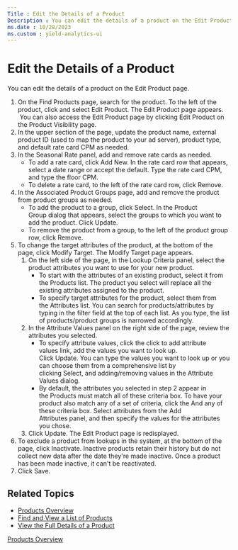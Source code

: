 ```yaml
---
Title : Edit the Details of a Product
Description : You can edit the details of a product on the Edit Product page.
ms.date : 10/28/2023
ms.custom : yield-analytics-ui
---
```



# Edit the Details of a Product



You can edit the details of a product on the Edit Product page.

1.  On the Find Products page, search for the product. To the left of
    the product, click and select Edit
    Product. The Edit Product page appears.  
     You can also access the Edit Product page by
    clicking Edit Product on the
    Product Visibility page.
2.  In the upper section of the page, update the product name, external
    product ID (used to map the product to your ad server), product
    type, and default rate card CPM as needed.
3.  In the Seasonal Rate panel, add and remove rate cards as needed.
    - To add a rate card, click Add
      New. In the rate card row that appears, select a date range
      or accept the default. Type the rate card CPM, and type the floor
      CPM.
    - To delete a rate card, to the left of the rate card row,
      click Remove.
4.  In the Associated Product
    Groups page, add and remove the product from product groups
    as needed.
    - To add the product to a group,
      click Select. In the Product
      Group dialog that appears, select the groups to which you want to
      add the product. Click Update. 
    - To remove the product from a group, to the left of the product
      group row, click Remove.
5.  To change the target attributes of the product, at the bottom of the
    page, click Modify Target. The
    Modify Target page appears.
    1.  On the left side of the page, in the Lookup Criteria panel,
        select the product attributes you want to use for your new
        product.   
        - To start with the attributes of an existing product, select it
          from the Products list. The product you select will replace
          all the existing attributes assigned to the product.
        - To specify target attributes for the product, select them from
          the Attributes list. You can search for products/attributes by
          typing in the filter field at the top of each list. As you
          type, the list of products/product groups is narrowed
          accordingly.
    2.  In the Attribute Values panel on the right side of the page,
        review the attributes you selected.  
        - To specify attribute values, click the click to add attribute
          values link, add the values you want to look up.
          Click Update. You can type
          the values you want to look up or you can choose them from a
          comprehensive list by
          clicking Select, and
          adding/removing values in the Attribute Values dialog.
        - By default, the attributes you selected in step 2 appear in
          the Products must match all of these criteria box. To have
          your product also match any of a set of criteria, click
          the And any of these criteria box. Select attributes from
          the Add Attributes panel, and then specify the values for the
          attributes you chose.
    3.  Click Update. The Edit Product
        page is redisplayed.
6.  To exclude a product from lookups in the system, at the bottom of
    the page,
    click Inactivate. Inactive
    products retain their history but do not collect new data after the
    date they're made inactive. Once a product has been made inactive,
    it can't be reactivated.
7.  Click Save.


## Related Topics

- <a href="products-overview.md" class="xref">Products Overview</a>
- <a href="find-and-view-a-list-of-products.md" class="xref">Find and
  View a List of Products</a>
- <a href="view-the-full-details-of-a-product.md" class="xref">View the
  Full Details of a Product</a>  
    






<a href="products-overview.md" class="link">Products
Overview</a>






